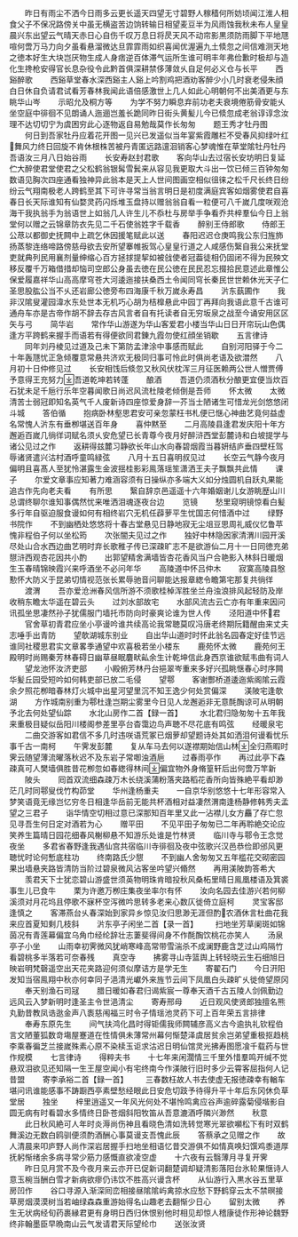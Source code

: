 <!-- { "loadSidebar": true } -->
　　昨日有雨尘不洒今日雨多云更长遥天四望无寸碧野人稼穑何所妨顷闻江淮人相食父子不保况路傍关中虽无横盗苦边饷转输日相望麦豆半为风雨蚀我秋未布人皇皇晨兴东出望云气晴天赤日心自伤千叹万息日将昃天风不动帘影黒须防雨脚下平地豗喧何啻万马力向夕虽看悬溜微达旦霏霏雨如织喜闻优渥遍九土倐忽之间信难测天地之徳本好生大块岂厌物生成人身痞逆百体滞气运所生谁可明丰年弗俭歉时极却与造化生搀枪安得官长息杂役令此黔首俱深耕禁侈薄敛乆自足何必义仓与长平
　　西谿醉歌
　　西谿草堂春水深西谿主人谿上吟割鸡把酒劝客醉少小几时衰老侵朱顔白日休自负请君试看芳春林我闻此语倍感激世上几人如此心明朝何不出美酒更与东眺华山岑
　　示昭允及桐方等
　　为学不努力瞬息弃前功老夫衰境倦筋骨安能乆坐空庭中徘徊不见朗诵人迤逦岂羞长跪同昨日街头黄髪儿今已倐忽成老翁谆谆念汝理不达切切宁为虞困穷此心逐物返自易勉哉莫作长匆匆
　　题王秀才牡丹图
　　何日到吾家牡丹应着花开图一见兴已发遥似当年宴紫霞雕栏不受春风抑绿叶红舞风力终日回旋不肯休根株苦被丹青匿远路邅洄销客心梦魂惟在草堂隂牡丹牡丹吾语汝三月八日始谷雨
　　长安寿赵封君歌
　　客向华山去过宿长安坊明日复延伫大醉使君堂使君之父松鹤翁银髯雪鬂来从容见我更取大斗出一饮已倾三百钟匆匆数语见胸次四座通看独神异此翁本是天上人世间图画空相似徂徕之松千尺长终日纷纷云气翔南极老人跨鹤至其下可许寻常当翁言明日是初度满庭宾客如烟雾使君自喜春日长天际谁知有仙婺灵药闪烁堆玉盘持以赠翁翁自看一粒便可八千嵗几度咲观沧海干我执翁手为翁语世上如翁几人许生儿不忝杜与房举手争看乔共梓羣仙今日上翁堂何以赠之云锦章防衣先见二千石使翁姓字千载香
　　醉别王侍郎歌
　　侍郎王公荩以都御史抚闗中上疏乞休因援笔赋此以送
　　春阳迟迟仓庚鸣我公东归旌斾扬蒸黎连络啼路傍慈母欲去安所望搴帷扳驾心皇皇行道之人咸感伤繄自我公来抚堂吏就典列民用襄剂量绅缩心百方拯捄提挈如被戗使者冠葢徒相仍固闭不得为民殃文移反覆千万箱借措却恼司空郎公身虽去徳在民公徳在民民忍忘掇拾民意述此章惟公保爱履嘉祥华山高高摩穹苍大河逶迤接扶桑西土令闻同穹长秦民世世赖休光天子仁圣思股肱公当不乆还岩廊公徳旁布四海康千秋万嵗永寿昌
　　沜东蓺圃作
　　我非汉隂叟灌园湋水东处世本无机巧心胡为桔橰悬此中园丁再拜向我语此意千古谁可通舟车亦是古帝作胡不辞去存古风言者自有托读者自无穷坂泉之战至今诵安用区区矢与弓
　　简华岩
　　常作华山游遂为华山客爱君小楼当华山日日开帘玩山色偶逢方平跨鹤来握手而语若有得便欲同君錬九霞勿使红顔坐销歇
　　五言律诗
　　同年刘丹棱见过道及己未下第防孟津涂中事感而赋此
　　自别河阳驿于今二十年轰豗忧正急倾覆意常悬共济欢无极同归事可怜此时俱尚老语及欲澘然
　　八月初十日仲修见过
　　长安相饯后倐忽又秋风伏枕浑三月征医赖两公世人憎贾傅予意得王充努力吾道乾坤若转蓬
　　酿酒
　　吾道仍须酒秋分酿更宜便当炊百石犹未足千巵行乐年空暮闻歌日尚迟风流杜陵老倾倒是吾师
　　怀太微
　　太微清苦士弱冠即知名英气千人废新诗四座惊爱身辞一芥当士陋诸生可惜龙光剑悠悠闭斗城
　　答伯循
　　抱病卧林壑思君安可亲忽蒙枉书札便已惬心神曲艺竟何益虚名常愧人沜东有垂栁堪送百年身
　　喜仲黙至
　　二月高陵县逢君发庆阳十年方邂逅百嵗几徜徉词赋名须乆安危望已长青尊今夜月好醉浒西堂彭麓诗和白坡提学与诸公见过之作
　　返耕得兹麓习静欲长年山水向春碧烟霞当暮妍结庐垂四壁枉驾辱诸贤遣兴沽村酒呼童鸣緑弦
　　八月十五日喜明叔见过
　　长空云气静今夜月偏明且喜髙人至犹怜湛露生金波揺桂影彩鳯落瑶笙潇洒王夫子飘飘共此情
　　课子
　　尔爱文章事应知著力难涵容须有日操纵亦多端大义如分烛圆机自跃丸果能追古作先向老夫看
　　有所思
　　繄自辞京邑遥遥十六年婚姻谢儿女游眺歴山川总谓终聊尔谁知事偶然忧来唯洒泪魂逐夜台边
　　览镜
　　愁里窥明镜惊看白髪多行年自驱迫服食谩如何有相终岩穴无机任薜萝平生忧国志何惜酒中过
　　绿野书院作
　　不到幽栖处悠悠将十春古堂悬见日静地寂无尘俎豆思周礼威仪忆鲁苹愧非程伯子何以坐松筠
　　次张闇夫见过之作
　　独好中林隐因家清渭川园开溪尽处山合水西边曲艺明时弃长歌稚子传已深疎旷志不是欲游仙二月十一日同徳充弟憇浒西观杏花因共小酌
　　出郭望精舍满墙皆杏花香风当户合艳影入林斜日暖烟生玉春晴锦映霞兴来呼酒坐不必问年华
　　高陵道中怀吕仲木
　　寂寞高陵县慇懃怀大防义于昆弟切情视范张长累辱驰音问聊能达报章緫令瞻第宅那复共徜徉
　　渡渭
　　吾亦爱沧洲春风信所游不须歌桂棹浑胜坐兰舟浊浪排风起轻防及岸收稍东瞻太华遥在碧云头
　　过刘水部故宅
　　水部风流古云亡亦有年重来因问讯孤坐思凄然孙子犹儒服门墙托市防向时豪爽论谁为世人传
　　泾阳道中怀君
　　官舍草初青君应坐小亭谩吟谁共续高论我常聴莫叹冯唐老终期阮籍醒由来丈夫志唾手出青防
　　望欹湖城东别业
　　自出华山道时时怀此翁名园春定好佳节远谁同社稷思君实文章畧季通望中欢喜极若坐小楼东
　　鹿苑怀太微
　　鹿苑何王殿明时尚赐秦芳林春碍日幽草昼眠麏畎畆余生计乾坤信此身西京谁欲赋韦曲有词人
　　望龙池怀汝济吏部
　　小殿俯芳林丹台挹翠岑重来多好兴孤眺惬春心时序闗华髪丘园受短吟如何韩吏部已放二毛侵
　　望鄠
　　客谢酆桥道逶迤紫阁隂云霞余夕照花栁暗春林灯火城中出星河望里沉不知王逸少何处赏偏深
　　渼陂宅逢欹湖
　　方作城南别重为鄠杜逢岂期尘雾里今日见人龙邂逅非无意酕醄谅可从明朝予北去何处望仙踪
　　水北山房作二首【録一首】
　　水北君归隐匆匆十五年我来重极目疑似岳阳川楼阁参差里亭台杳霭边鸟声聴不尽花底有鸣弦
　　经暖泉宅
　　二曲交游客如君信不多几时违咲语荒冢已烟萝却望题诗处其如洒泪何谩看忧乐事千古一南柯
　　午霁发彭麓
　　复从车马去何以遂襟期始信山林全归燕暇时霁云随望薄流曜落秋迟不及东岩子常啣浊酒巵
　　过春雨亭作
　　再过此亭下森疎真可人樊墙俱胜昔花栁忽如春緫得林间偏宜物外身脩篁轩后出何啻万竿新
　　陂头
　　囘首双流细森疎万木长绕溪蒲粉落夹路稻花香所向皆殊絶平看却渺茫几时同鄠叟伐竹构茆堂
　　华州逢杨重夫
　　一自京华别悠悠十七年形容常入梦笑语竟无缘岂忆穷冬日相逢华岳前无能共杯酒相对益凄然渭南逢杨静修韩秀夫孟望之三君子
　　诣华情空切相过意已深那知百年里又此一沾襟儿女方麤了存亡忽见寻吾生何日定对酒若为心
　　赠平田
　　不见平田子匆匆已二年再聆絶交论应笑养生篇晴日园花细春风榭柳悬不知游乐处谁是竹林贤
　　临川寺与鄠令王念觉夜坐
　　多君省春野逢我遇仙宫共宿临川寺徘徊及夜中弦歌兴汉邑恭俭即邠风更聴忧时论何慙底柱功
　　终南路氏少憇
　　不到幽人舍匆匆又五年槛花交砌密园果出墙悬夹路皆清防当阶过碧泉微风沾客坐吟望兴翛然
　　再用渼陂韵答希大
　　羡君天下士犹恋碧山游盛世须英物明珠肯暗投秋风桑柘里晴日鳯凰楼语及箕裘事生儿已食牛
　　栗为许邀万栁庄集夜坐率尔有怀
　　汝向名园去佳游兴若何柳溪须对月花坞且停歌不寐杯空泻微吟思转多老来心数仄徙倚立庭柯
　　灵宝客邸逢慎之
　　客滞燕台乆春深始到家异乡惊见汝归思渺无涯但酌农酒休言杜曲花我来应首夏知剩几枝斜
　　沜东亭子闲坐二首【录一首】
　　扫地坐芳草阑斑如锦茵况有青莲幕偏宜乌角巾经纶辞壮志萋斐得间身不作酕醄饮桃花亦笑人
　　汤泉亭子小坐
　　山雨幸初霁微风犹峭寒峰高常带雪湍杀不成澜野鹿含芝过山鸡隔竹看碧桃多半落若可奈春残
　　真空寺
　　拂雾寻山寺篮舆上转轻晓云生石细旭日映岩明梵磬遥空出天花夹路迎何须似摩诘方是学无生
　　寄翟石门
　　今日汧阳发知当宿鳯翔中秋亦何幸同子浥清光巘外来旌节云间下凤凰白头疎旷乆徙倚望原冈
　　奉天别渔石司冦
　　腊日暖如春君归谒紫宸一尊奉天酒千古五陵人剑佩勤边远风云入梦新明时逢圣主令世浥清尘
　　寄寿邢母
　　近日观风使贤郎独擅名熊丸勤昔教凤诰逖金声八袠慈闱福三时令子情瑶池灵药下可上百年荣五言排律
　　奉寿东原先生
　　间气扶鸿化昌时得钜儒我师闗辅彦高义古今逾执礼钦程伯言文陋董狐数竒塲屋蹇道在性情俱未薄常州幕何惭楚泽虞居贫余岂弟望重极抠趋桃李乘春徧芝兰接嵗殊素心原不染椟玉讵求沽迟日明仙馆灵光拂寿图愿飡千载药与世作规模
　　七言律诗
　　得粹夫书
　　十七年来闲濶情三千里外惜羣鸣开缄不觉悬双泪欲见还知隔一生王屋空闻小有宅终南今作渼陂行旧时多少云霄客屈指何人记昔盟
　　寄李承裕二首【録一首】
　　三春数枉故人书去使虚无报徳疎幸有輶车堪问讯谁能感事不踌蹰西亭素壁愁经眼此日安危切跂予待得升平十年后东冈休负草堂居
　　独坐
　　梓里逍遥又一年风光何处不堪怜鸣禽应谷声逾碎露菊侵堦影自圆无病有时看碧水多情终日卧苍烟斜阳牧笛从吾意漉酒呼隣兴渺然
　　秋意
　　此日秋风絶可人年时炎溽尚伤神且看晓色清如洗转觉寒光翠欲嚬松下有时双鹤舞溪边无数白鸥驯便须酌酒酬心事莫谩支吾愧此辰
　　答蔡承之见赠之作
　　故人清晨来叩庐野人尚作深岩居握手扫地坐相语忆昔交游俱不如情真唤妇馔鸡黍道厚抚躬惭绪余多病寻常少筋力感慨直欲凌空虚
　　十六夜有云翳薄月寻复开霁
　　昨日见月赏不及今夜月来云亦开已促新词翻楚调却疑清影落阳台氷轮果惬诗人意玉椀当酬白雪才新病欲瘳仍讳饮不胜高兴谩含杯
　　从仙游行入黒水谷五里草房凹作
　　谷口寻源入渐深囘峦相接昼隂隂屿禽掠水应愁下野鹤穿云太不禁暝接草房烟漠漠树当若岫绿森森重游始得名山趣老去翻惭少日心
　　留别太微
　　养生无状病经旬药裹縁君更有身明日西归休恨别他时相见却惊人稽康徒作形神论魏野终非翰墨臣早晩南山云气发请君天际望纶巾
　　送张汝贤
